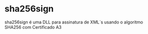# sha256sign
sha256sign  é uma DLL para assinatura de XML´s usando o algoritmo SHA256 com Certificado A3
